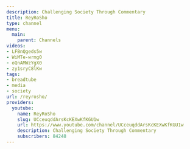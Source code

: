 ```yaml
---
description: Challenging Society Through Commentary
title: ReyRoSho
type: channel
menu:
  main:
    parent: Channels
videos:
- LFBnQgeds5w
- WiMTe-wrmg0
- oQnAMWzYgX0
- zy1sryC8lKw
tags:
- breadtube
- media
- society
url: /reyrosho/
providers:
  youtube:
    name: ReyRoSho
    slug: UCceuqddArsKcKEXwKfKGU1w
    url: https://www.youtube.com/channel/UCceuqddArsKcKEXwKfKGU1w
    description: Challenging Society Through Commentary
    subscribers: 84248
---
```

